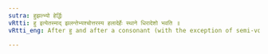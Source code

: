 ```yaml
---
sutra: हुझल्भ्यो हेर्द्धिः
vRtti: हु इत्येतस्माद् झलन्तेभ्यश्चोत्तरस्य हलादेर्हेः स्थाने धिरादेशो भवति ॥
vRtti_eng: After हु and after a consonant (with the exception of semi-vowels and nasals), धि is substituted for the Imperative affix हि, when the latter does not take the augment इट् ॥

---
```

